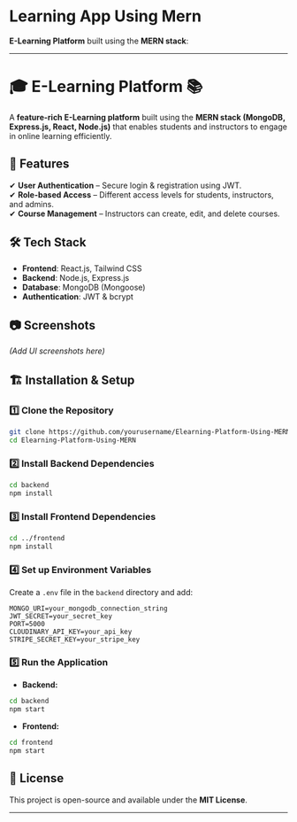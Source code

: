 # Learning App Using Mern
 
**E-Learning Platform** built using the **MERN stack**:  

---

# 🎓 E-Learning Platform 📚  
A **feature-rich E-Learning platform** built using the **MERN stack (MongoDB, Express.js, React, Node.js)** that enables students and instructors to engage in online learning efficiently.  

## 🚀 Features  
✔ **User Authentication** – Secure login & registration using JWT.  
✔ **Role-based Access** – Different access levels for students, instructors, and admins.  
✔ **Course Management** – Instructors can create, edit, and delete courses.  


## 🛠 Tech Stack  
- **Frontend**: React.js, Tailwind CSS  
- **Backend**: Node.js, Express.js  
- **Database**: MongoDB (Mongoose)  
- **Authentication**: JWT & bcrypt  


## 📷 Screenshots  
*(Add UI screenshots here)*  

## 🏗 Installation & Setup  
### 1️⃣ Clone the Repository  
```bash
git clone https://github.com/yourusername/Elearning-Platform-Using-MERN.git
cd Elearning-Platform-Using-MERN
```
### 2️⃣ Install Backend Dependencies  
```bash
cd backend
npm install
```
### 3️⃣ Install Frontend Dependencies  
```bash
cd ../frontend
npm install
```
### 4️⃣ Set up Environment Variables  
Create a `.env` file in the `backend` directory and add:  
```plaintext
MONGO_URI=your_mongodb_connection_string
JWT_SECRET=your_secret_key
PORT=5000
CLOUDINARY_API_KEY=your_api_key
STRIPE_SECRET_KEY=your_stripe_key
```

### 5️⃣ Run the Application  
- **Backend:**  
```bash
cd backend
npm start
```
- **Frontend:**  
```bash
cd frontend
npm start
```

## 📜 License  
This project is open-source and available under the **MIT License**.

---

